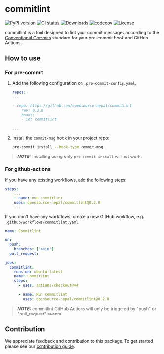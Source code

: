 # commitlint

[![PyPI version](https://badge.fury.io/py/commitlint.svg)](https://badge.fury.io/py/commitlint)
[![CI status](https://github.com/opensource-nepal/commitlint/actions/workflows/ci.yaml/badge.svg?branch=main)](https://github.com/opensource-nepal/commitlint/actions)
[![Downloads](https://img.shields.io/pypi/dm/commitlint.svg?maxAge=180)](https://pypi.org/project/commitlint/)
[![codecov](https://codecov.io/github/opensource-nepal/commitlint/graph/badge.svg?token=lRmPZsIHb6)](https://codecov.io/github/opensource-nepal/commitlint)
[![License](https://img.shields.io/pypi/l/commitlint?label=License)](https://github.com/opensource-nepal/commitlint/blob/main/LICENSE)

commitlint is a tool designed to lint your commit messages according to the [Conventional Commits](https://www.conventionalcommits.org/) standard for your pre-commit hook and GitHub Actions.

## How to use

### For pre-commit

1. Add the following configuration on `.pre-commit-config.yaml`.

   ```yaml
   repos:
   ...

   - repo: https://github.com/opensource-nepal/commitlint
       rev: 0.2.0
       hooks:
       - id: commitlint

   ...
   ```

2. Install the `commit-msg` hook in your project repo:

   ```bash
   pre-commit install --hook-type commit-msg
   ```

> **_NOTE:_** Installing using only `pre-commit install` will not work.

### For github-actions

If you have any existing workflows, add the following steps:

```yaml
steps:
    ...
    - name: Run commitlint
    uses: opensource-nepal/commitlint@0.2.0
    ...
```

If you don't have any workflows, create a new GitHub workflow, e.g. `.github/workflows/commitlint.yaml`.

```yaml
name: Commitlint

on:
  push:
    branches: ['main']
  pull_request:

jobs:
  commitlint:
    runs-on: ubuntu-latest
    name: Commitlint
    steps:
      - uses: actions/checkout@v4

      - name: Run commitlint
        uses: opensource-nepal/commitlint@0.2.0
```

> **_NOTE:_** commitlint GitHub Actions will only be triggered by "push" or "pull_request" events.

## Contribution

We appreciate feedback and contribution to this package. To get started please see our [contribution guide](./CONTRIBUTING.md).
